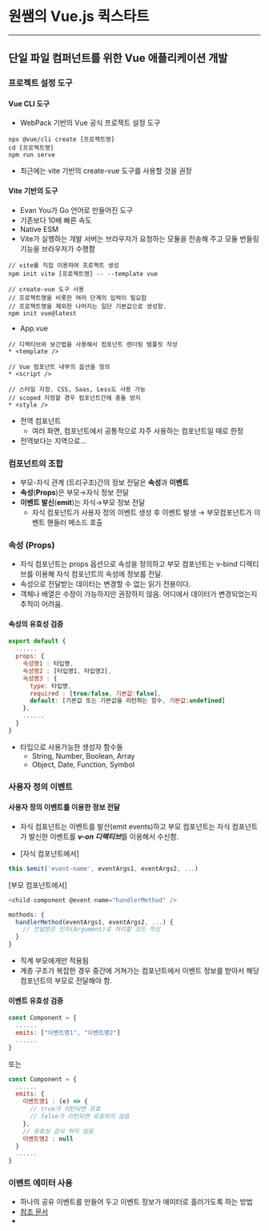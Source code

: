 # 원쌤의 Vue.js 퀵스타트
___
## 단일 파일 컴퍼넌트를 위한 Vue 애플리케이션 개발
### 프로젝트 설정 도구
#### Vue CLI 도구
* WebPack 기반의 Vue 공식 프로젝트 설정 도구
```cli
npx @vue/cli create [프로젝트명]
cd [프로젝트명]
npm run serve
```
* 최근에는 vite 기반의 create-vue 도구를 사용할 것을 권장
#### Vite 기반의 도구
* Evan You가 Go 언어로 만들어진 도구
* 기존보다 10배 빠른 속도
* Native ESM
* Vite가 실행하는 개발 서버는 브라우저가 요청하는 모듈을 전송해 주고 모듈 번들링 기능을 브라우저가 수행함
```
// vite를 직접 이용하여 프로젝트 생성
npm init vite [프로젝트명] -- --template vue

// create-vue 도구 사용
// 프로젝트명을 비롯한 여러 단계의 입력이 필요함
// 프로젝트명을 제외한 나머지는 일단 기본값으로 생성함.
npm init vue@latest
```
* App.vue
```vue
// 디렉티브와 보간법을 사용해서 컴포넌트 렌더링 템플릿 작성
* <template />

// Vue 컴포넌트 내부의 옵션을 정의
* <script />

// 스타일 지정. CSS, Saas, Less도 사용 가능
// scoped 지정할 경우 컴포넌트간에 충돌 방지
* <style />
```
* 전역 컴포넌트
  * 여러 화면, 컴포넌트에서 공통적으로 자주 사용하는 컴포넌트일 때로 한정
* 전역보다는 지역으로...
### 컴포넌트의 조합
* 부모-자식 관계 (트리구조)간의 정보 전달은 **속성**과 **이벤트**
* **속성**(**Props**)은 부모→자식 정보 전달
* **이벤트 발신**(**emit**)는 자식→부모 정보 전달
  * 자식 컴포넌트가 사용자 정의 이벤트 생성 후 이벤트 발생 → 부모컴포넌트가 이벤트 핸들러 메소드 호출
### 속성 (Props)
* 자식 컴포넌트는 props 옵션으로 속성을 정의하고 부모 컴포넌트는 v-bind 디렉티브를 이용해 자식 컴포넌트의 속성에 정보를 전달.
* 속성으로 전달받는 데이터는 변경할 수 없는 읽기 전용이다.
* 객체나 배열은 수정이 가능하지만 권장하지 않음. 어디에서 데이터가 변경되었는지 추적이 어려움.
#### 속성의 유효성 검증
```javascript
export default {
  ......
  props: {
    속성명1 : 타입명,
    속성명2 : [타입명1, 타입명2],
    속성명3 : {
      type: 타입명,
      required : [true/false, 기본값:false],
      default: [기본값 또는 기본값을 리턴하는 함수, 기본값:undefined]
    },
    ......
  }   
}
```
* 타입으로 사용가능한 생성자 함수들
  * String, Number, Boolean, Array
  * Object, Date, Function, Symbol
### 사용자 정의 이벤트
#### 사용자 정의 이벤트를 이용한 정보 전달
* 자식 컴포넌트는 이벤트를 발산(emit events)하고 부모 컴포넌트는 자식 컴포넌트가 발신한 이벤트를 ***v-on 디렉티브***를 이용해서 수신함.

* [자식 컴포넌트에서]
```javascript
this.$emit('event-name', eventArgs1, eventArgs2, ...)
```
[부모 컴포넌트에서]
```javascript
<child-component @event-name="handlerMethod" />

mothods: {
  handlerMethod(eventArgs1, eventArgs2, ...) {
    // 전달받은 인자(Argument)로 처리할 코드 작성
  }
}
```
* 직계 부모에게만 적용됨
* 계층 구조가 복잡한 경우 중간에 거쳐가는 컴포넌트에서 이벤트 정보를 받아서 해당 컴포넌트의 부모로 전달해야 함.
#### 이벤트 유효성 검증
```javascript
const Component = {
  ......
  emits: ["이벤트명1", "이벤트명2"]
  ......
}
```
또는
```javascript
const Component = {
  ......
  emits: {
    이벤트명1 : (e) => {
      // true가 리턴되면 유효
      // false가 리턴되면 유효하지 않음
    },
    // 유효성 검사 하지 않음
    이벤트명2 : null
  }
  ......
}
```
### 이벤트 에미터 사용
* 하나의 공유 이벤트를 만들어 두고 이벤트 정보가 에미터로 흘러가도록 하는 방법
* [참조 문서](https://github.com/developit/mitt)
* 